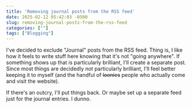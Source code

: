 ```yaml
---
title: 'Removing journal posts from the RSS feed'
date: 2025-02-12 05:42:03 -0500
slug: removing-journal-posts-from-the-rss-feed
categories: [""]
tags: ["Blogging"]
---
```


I've decided to exclude "Journal" posts from the RSS feed. Thing is, I like how it feels to write stuff here knowing that it's not "going anywhere". If something shows up that is particularly brilliant, I'll create a separate post. Since most things are decidedly _not_ particularly brilliant, I'll feel better keeping it to myself (and the handful of ~~loonies~~ people who actually come and visit the website).

If there's an outcry, I'll put things back. Or maybe set up a separate feed just for the journal entries. I dunno.


